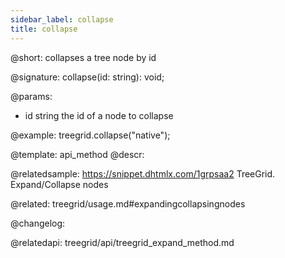 ```yaml
---
sidebar_label: collapse
title: collapse
---          
```


@short: collapses a tree node by id

@signature: collapse(id: string): void;

@params:
- id	string		the id of a node to collapse

@example:
treegrid.collapse("native");


@template: api_method
@descr:

@relatedsample: https://snippet.dhtmlx.com/1grpsaa2	TreeGrid. Expand/Collapse nodes

@related: treegrid/usage.md#expandingcollapsingnodes

@changelog:

@relatedapi: treegrid/api/treegrid_expand_method.md



